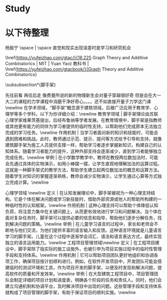 # Study

# 以下待整理

杨振宁 \space | \space 直觉和现实出现误差时是学习和研究机会

\href{https://yufeizhao.com/gtac/}{18.225 Graph Theory and Additive Combinatorics | MIT | Yuan Yao}
教科书 | \href{https://yufeizhao.com/gtacbook/}{Graph Theory and Additive Combinatorics}

\subsubsection*{脚手架}

先往前看 再往后走 像费曼所说的新的物理新生会对量子穿越很好奇 但是会在大一大二的课程的力学课程中消磨干净好奇心。。。。还不如直接开量子力学这门课 \newline
在学术领域，“脚手架”概念源于建筑领域，后被广泛应用于教育学、心理学等多个学科，以下为你详细介绍：\newline
教育学领域 | 脚手架理论由苏联心理学家维果茨基提出，后经布鲁纳等学者发展。在教育情境中，脚手架是指教师或其他更有能力的同伴为学习者提供的临时性支持，以帮助他们完成原本无法独立完成的学习任务。\newline
作用机制 | 当学习者面对新的知识和技能时，可能会遇到困难和挑战。此时，教师通过示范、提示、提问等方式给予引导和支持，就像建筑脚手架为施工人员提供支撑一样，帮助学习者逐步掌握新知识，构建自己的认知体系。随着学习者能力的提升，这种外部支持会逐渐减少，直到学习者能够独立完成任务。\newline
举例 | 在小学数学教学中，教师在教授两位数加法时，可能会先通过具体的实物演示，如用小棒摆一摆，让学生直观地理解加法的运算过程。这就是一种脚手架式的教学方法，帮助学生建立起两位数加法的概念和运算方法。随着学生对知识的掌握逐渐熟练，教师会减少实物演示，让学生通过心算等方式独立完成计算。\newline

心理学领域 \newline
定义 | 在认知发展理论中，脚手架被视为一种心理支持结构。它是个体在解决问题或学习新技能时，借助外部资源或他人的帮助所构建的一种临时性的认知框架。\newline
作用机制 | 这种心理支持可以帮助个体降低认知负荷，将注意力集中在关键问题上，从而更有效地进行学习和问题解决。当个体在面对复杂任务时，脚手架可以提供必要的信息和指导，帮助他们逐步分解任务，找到解决问题的策略。\newline
举例 | 在儿童学习语言的过程中，家长和老师会不断地与他们交流，为他们提供丰富的语言输入和反馈。这种语言环境就是儿童语言学习的脚手架。儿童在这个过程中逐渐学会词汇、语法和语言表达方式，最终实现独立的语言运用能力。\newline
工程项目管理领域\newline
定义 | 在工程项目建设中，脚手架除了指实际的施工设施外，也被引申为项目实施过程中的临时性管理手段和支持体系。\newline
作用机制 | 它可以帮助项目团队更好地组织和协调各项工作，确保项目按计划顺利进行。例如，在软件开发项目中，开发团队可能会搭建临时的测试环境和工具，作为项目开发的脚手架，以便及时发现和解决问题，提高软件的质量和开发效率。\newline
举例 | 在大型建筑工程项目中，项目管理团队会制定详细的项目计划和进度表，明确各个阶段的任务和责任人。同时，他们会建立沟通机制和协调平台，及时解决项目中出现的问题。这些管理手段和支持体系就构成了项目管理的脚手架，有助于保证项目的顺利实施。\newline
